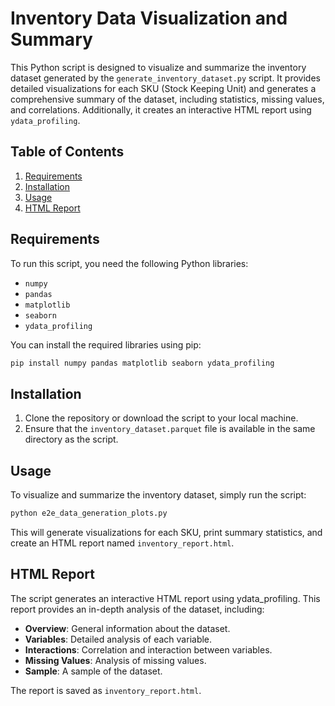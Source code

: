 # Inventory Data Visualization and Summary

This Python script is designed to visualize and summarize the inventory dataset generated by the `generate_inventory_dataset.py` script. It provides detailed visualizations for each SKU (Stock Keeping Unit) and generates a comprehensive summary of the dataset, including statistics, missing values, and correlations. Additionally, it creates an interactive HTML report using `ydata_profiling`.

## Table of Contents
1. [Requirements](#requirements)
2. [Installation](#installation)
3. [Usage](#usage)
4. [HTML Report](#html-report)

## Requirements

To run this script, you need the following Python libraries:

- `numpy`
- `pandas`
- `matplotlib`
- `seaborn`
- `ydata_profiling`

You can install the required libraries using pip:

```bash
pip install numpy pandas matplotlib seaborn ydata_profiling
```

## Installation
1. Clone the repository or download the script to your local machine.
2. Ensure that the `inventory_dataset.parquet` file is available in the same directory as the script.

## Usage
To visualize and summarize the inventory dataset, simply run the script:
```bash
python e2e_data_generation_plots.py
```

This will generate visualizations for each SKU, print summary statistics, and create an HTML report named `inventory_report.html`.

## HTML Report
The script generates an interactive HTML report using ydata_profiling. This report provides an in-depth analysis of the dataset, including:
- **Overview**: General information about the dataset.
- **Variables**: Detailed analysis of each variable.
- **Interactions**: Correlation and interaction between variables.
- **Missing Values**: Analysis of missing values.
- **Sample**: A sample of the dataset.

The report is saved as `inventory_report.html`.